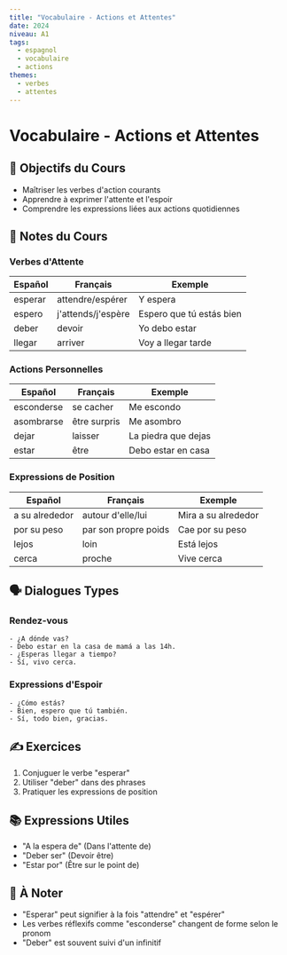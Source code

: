 ```yaml
---
title: "Vocabulaire - Actions et Attentes"
date: 2024
niveau: A1
tags:
  - espagnol
  - vocabulaire
  - actions
themes:
  - verbes
  - attentes
---
```


# Vocabulaire - Actions et Attentes

## 🎯 Objectifs du Cours
- Maîtriser les verbes d'action courants
- Apprendre à exprimer l'attente et l'espoir
- Comprendre les expressions liées aux actions quotidiennes

## 📝 Notes du Cours

### Verbes d'Attente
| Español | Français | Exemple |
|---------|----------|----------|
| esperar | attendre/espérer | Y espera |
| espero | j'attends/j'espère | Espero que tú estás bien |
| deber | devoir | Yo debo estar |
| llegar | arriver | Voy a llegar tarde |

### Actions Personnelles
| Español | Français | Exemple |
|---------|----------|----------|
| esconderse | se cacher | Me escondo |
| asombrarse | être surpris | Me asombro |
| dejar | laisser | La piedra que dejas |
| estar | être | Debo estar en casa |

### Expressions de Position
| Español | Français | Exemple |
|---------|----------|----------|
| a su alrededor | autour d'elle/lui | Mira a su alrededor |
| por su peso | par son propre poids | Cae por su peso |
| lejos | loin | Está lejos |
| cerca | proche | Vive cerca |

## 🗣️ Dialogues Types

### Rendez-vous
```español
- ¿A dónde vas?
- Debo estar en la casa de mamá a las 14h.
- ¿Esperas llegar a tiempo?
- Sí, vivo cerca.
```

### Expressions d'Espoir
```español
- ¿Cómo estás?
- Bien, espero que tú también.
- Sí, todo bien, gracias.
```

## ✍️ Exercices
1. Conjuguer le verbe "esperar"
2. Utiliser "deber" dans des phrases
3. Pratiquer les expressions de position

## 📚 Expressions Utiles
- "A la espera de" (Dans l'attente de)
- "Deber ser" (Devoir être)
- "Estar por" (Être sur le point de)

## 📌 À Noter
- "Esperar" peut signifier à la fois "attendre" et "espérer"
- Les verbes réflexifs comme "esconderse" changent de forme selon le pronom
- "Deber" est souvent suivi d'un infinitif
